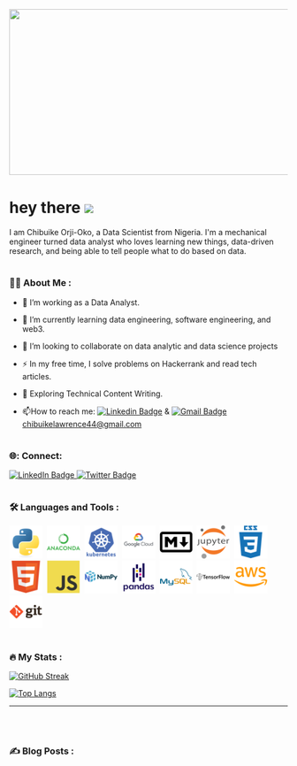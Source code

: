 
<div align="center">
  <img src="https://media.giphy.com/media/dWesBcTLavkZuG35MI/giphy.gif" width="600" height="300"/>
</div>

<h1>
  hey there
  <img src="https://media.giphy.com/media/hvRJCLFzcasrR4ia7z/giphy.gif" width="30px"/>
</h1>
I am Chibuike Orji-Oko, a Data Scientist from Nigeria. I'm a mechanical engineer turned data analyst who loves learning new things, data-driven research, and being able to tell people what to do based on data.

<h1>

### :man_technologist: About Me :

- :telescope: I’m working as a Data Analyst.

- 🌱 I’m currently learning data engineering, software engineering, and web3.

- 💞️ I’m looking to collaborate on data analytic and data science projects

- :zap: In my free time, I solve problems on Hackerrank and read tech articles.

- :seedling: Exploring Technical Content Writing.

- :mailbox:How to reach me: [![Linkedin Badge](https://img.shields.io/badge/-kakbar-blue?style=flat&logo=Linkedin&logoColor=white)](linkedin.com/in/chibuike-orji-oko/) & [![Gmail Badge](https://img.shields.io/badge/-Gmail-red?style=flat&logo=Gmail&logoColor=white)](orjichibyk@gmail.com) chibuikelawrence44@gmail.com
</h1>

<h1>
  
### 🌐: Connect:

<div id="badges">
  <a href="https://www.linkedin.com/in/chibuike-orji-oko/">
    <img src="https://img.shields.io/badge/LinkedIn-blue?style=for-the-badge&logo=linkedin&logoColor=white" alt="LinkedIn Badge"/>
  </a>
  <a href="https://twitter.com/orjibyk">
    <img src="https://img.shields.io/badge/Twitter-blue?style=for-the-badge&logo=twitter&logoColor=white" alt="Twitter Badge"/>
  </a>
 </h1>
 
<h1>

### :hammer_and_wrench: Languages and Tools :
<div>
  <img src="https://github.com/devicons/devicon/blob/master/icons/python/python-original.svg" title="Python" alt="Python" width="60" height="60"/>&nbsp;
  <img src="https://github.com/devicons/devicon/blob/master/icons/anaconda/anaconda-original-wordmark.svg" title="Anaconda" alt="Anaconda" width="60" height="60"/>&nbsp;
  <img src="https://github.com/devicons/devicon/blob/master/icons/kubernetes/kubernetes-plain-wordmark.svg" title="Kubernetes" alt="Kubernetes" width="60" height="60"/>&nbsp;
  <img src="https://github.com/devicons/devicon/blob/master/icons/googlecloud/googlecloud-original-wordmark.svg" title="Gcloud" alt="Gcloud" width="60" height="60"/>&nbsp;
  <img src="https://github.com/devicons/devicon/blob/master/icons/markdown/markdown-original.svg" title="Markdown" alt="Markdown" width="60" height="60"/>&nbsp;
  <img src="https://github.com/devicons/devicon/blob/master/icons/jupyter/jupyter-original-wordmark.svg" title="Jupyter" alt="Jupyter" width="60" height="60"/>&nbsp;
  <img src="https://github.com/devicons/devicon/blob/master/icons/css3/css3-plain-wordmark.svg"  title="CSS3" alt="CSS" width="60" height="60"/>&nbsp;
  <img src="https://github.com/devicons/devicon/blob/master/icons/html5/html5-original.svg" title="HTML5" alt="HTML" width="60" height="60"/>&nbsp;
  <img src="https://github.com/devicons/devicon/blob/master/icons/javascript/javascript-original.svg" title="JavaScript" alt="JavaScript" width="60" height="60"/>&nbsp;
  <img src="https://github.com/devicons/devicon/blob/master/icons/numpy/numpy-original-wordmark.svg" title="Numpy" alt="Numpy" width="60" height="60"/>&nbsp;
  <img src="https://github.com/devicons/devicon/blob/master/icons/pandas/pandas-original-wordmark.svg" title="Pandas"  alt="Pandas" width="60" height="60"/>&nbsp;
  <img src="https://github.com/devicons/devicon/blob/master/icons/mysql/mysql-original-wordmark.svg" title="MySQL"  alt="MySQL" width="60" height="60"/>&nbsp;
  <img src="https://github.com/devicons/devicon/blob/master/icons/tensorflow/tensorflow-line-wordmark.svg" title="Tensorflow" alt="Tensorflow" width="60" height="60"/>&nbsp;
  <img src="https://github.com/devicons/devicon/blob/master/icons/amazonwebservices/amazonwebservices-plain-wordmark.svg" title="AWS" alt="AWS" width="60" height="60"/>&nbsp;
  <img src="https://github.com/devicons/devicon/blob/master/icons/git/git-original-wordmark.svg" title="Git" **alt="Git" width="60" height="60"/>
</div>
</h1> 

<h1>

### :fire: My Stats :
  
[![GitHub Streak](http://github-readme-streak-stats.herokuapp.com?user=chibykelaw&theme=dark&background=000000)](https://git.io/streak-stats)

[![Top Langs](https://github-readme-stats.vercel.app/api/top-langs/?username=chibykelaw&layout=compact&theme=vision-friendly-dark)](https://github.com/anuraghazra/github-readme-stats)
 </h1>
 
 ---
 
<div>  
  <img src="https://komarev.com/ghpvc/?username=your-github-username&style=flat-square&color=blue" alt=""/>
</div>
  
<h1>

### :writing_hand: Blog Posts :
  
</h1>
  
<!---
chibykelaw/chibykelaw is a ✨ special ✨ repository because its `README.md` (this file) appears on your GitHub profile.
You can click the Preview link to take a look at your changes.
--->
